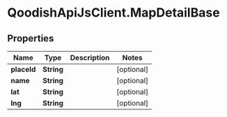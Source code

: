 # QoodishApiJsClient.MapDetailBase

## Properties

Name | Type | Description | Notes
------------ | ------------- | ------------- | -------------
**placeId** | **String** |  | [optional] 
**name** | **String** |  | [optional] 
**lat** | **String** |  | [optional] 
**lng** | **String** |  | [optional] 


